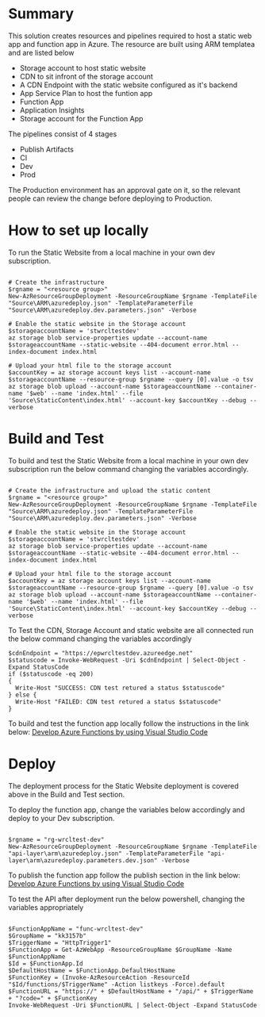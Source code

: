 # Summary 
This solution creates resources and pipelines required to host a static web app and function app in Azure.  The resource are built using ARM templatea and are listed below

- Storage account to host static website
- CDN to sit infront of the storage account
- A CDN Endpoint with the static website configured as it's backend
- App Service Plan to host the funtion app
- Function App
- Application Insights
- Storage account for the Function App

The pipelines consist of 4 stages
- Publish Artifacts
- CI
- Dev
- Prod 

The Production environment has an approval gate on it, so the relevant people can review the change before deploying to Production.

# How to set up locally
To run the Static Website from a local machine in your own dev subscription.

```

# Create the infrastructure
$rgname = "<resource group>"
New-AzResourceGroupDeployment -ResourceGroupName $rgname -TemplateFile "Source\ARM\azuredeploy.json" -TemplateParameterFile "Source\ARM\azuredeploy.dev.parameters.json" -Verbose

# Enable the static website in the Storage account
$storageaccountName = 'stwrcltestdev'
az storage blob service-properties update --account-name $storageaccountName --static-website --404-document error.html --index-document index.html

# Upload your html file to the storage account 
$accountKey = az storage account keys list --account-name $storageaccountName --resource-group $rgname --query [0].value -o tsv
az storage blob upload --account-name $storageaccountName --container-name '$web' --name 'index.html' --file 'Source\StaticContent\index.html' --account-key $accountKey --debug --verbose

```
# Build and Test
To build and test the Static Website from a local machine in your own dev subscription run the below command changing the variables accordingly.

```

# Create the infrastructure and upload the static content
$rgname = "<resource group>"
New-AzResourceGroupDeployment -ResourceGroupName $rgname -TemplateFile "Source\ARM\azuredeploy.json" -TemplateParameterFile "Source\ARM\azuredeploy.dev.parameters.json" -Verbose

# Enable the static website in the Storage account
$storageaccountName = 'stwrcltestdev'
az storage blob service-properties update --account-name $storageaccountName --static-website --404-document error.html --index-document index.html

# Upload your html file to the storage account 
$accountKey = az storage account keys list --account-name $storageaccountName --resource-group $rgname --query [0].value -o tsv
az storage blob upload --account-name $storageaccountName --container-name '$web' --name 'index.html' --file 'Source\StaticContent\index.html' --account-key $accountKey --debug --verbose

```

To Test the CDN, Storage Account and static website are all connected run the below command changing the variables accordingly

```
$cdnEndpoint = "https://epwrcltestdev.azureedge.net"
$statuscode = Invoke-WebRequest -Uri $cdnEndpoint | Select-Object -Expand StatusCode
if ($statuscode -eq 200)
{
  Write-Host "SUCCESS: CDN test retured a status $statuscode"
} else {
  Write-Host "FAILED: CDN test retured a status $statuscode"
}

```

To build and test the function app locally follow the instructions in the link below:
[Develop Azure Functions by using Visual Studio Code](https://docs.microsoft.com/en-us/azure/azure-functions/functions-develop-vs-code?tabs=powershell) 

# Deploy
The deployment process for the Static Website deployment is covered above in the Build and Test section.

To deploy the function app, change the variables below accordingly and deploy to your Dev subscription.

```

$rgname = "rg-wrcltest-dev"
New-AzResourceGroupDeployment -ResourceGroupName $rgname -TemplateFile "api-layer\arm\azuredeploy.json" -TemplateParameterFile "api-layer\arm\azuredeploy.parameters.dev.json" -Verbose

```

To publish the function app follow the publish section in the link below:
[Develop Azure Functions by using Visual Studio Code](https://docs.microsoft.com/en-us/azure/azure-functions/functions-develop-vs-code?tabs=powershell) 

To test the API after deployment run the below powershell, changing the variables appropriately

```

$FunctionAppName = "func-wrcltest-dev"
$GroupName = "kk3157b"
$TriggerName = "HttpTrigger1"
$FunctionApp = Get-AzWebApp -ResourceGroupName $GroupName -Name $FunctionAppName
$Id = $FunctionApp.Id
$DefaultHostName = $FunctionApp.DefaultHostName
$FunctionKey = (Invoke-AzResourceAction -ResourceId "$Id/functions/$TriggerName" -Action listkeys -Force).default
$FunctionURL = "https://" + $DefaultHostName + "/api/" + $TriggerName + "?code=" + $FunctionKey
Invoke-WebRequest -Uri $FunctionURL | Select-Object -Expand StatusCode

```
